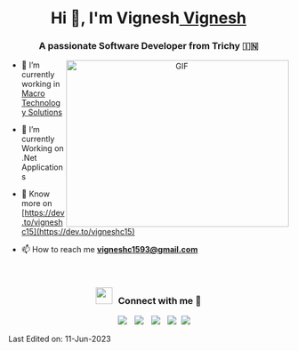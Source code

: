 <h1 align="center">Hi 👋, I'm Vignesh<a href="https://github.com/VigneshC15/" target="blank">
Vignesh</a></h1>
<h3 align="center">A passionate Software Developer from Trichy &#127470;&#127475</h3>
<a target="_blank" align="center">
  <img align="right" top="500" height="300" width="400" alt="GIF" src="https://media.giphy.com/media/SWoSkN6DxTszqIKEqv/giphy.gif">
</a>

- 🔭 I’m currently working in <a href="https://www.macroglobal.co.uk/" target="blank">Macro Technology Solutions</a>

- 🌱 I’m currently Working on .Net Applications

- 📝 Know more on [https://dev.to/vigneshc15](https://dev.to/vigneshc15)

- 📫 How to reach me **vigneshc1593@gmail.com**

<br/>
<h3 align="center" > <img src="https://media.giphy.com/media/iY8CRBdQXODJSCERIr/giphy.gif" width="30" height="30" style="margin-right: 10px;">Connect with me 🤝 </h3>

<p align="center">

 <div align="center"  class="icons-social" style="margin-left: 10px;">
        <a style="margin-left: 10px;"  target="_blank" href="https://www.linkedin.com/in/vigneshc15/">
			<img src="https://img.icons8.com/doodle/40/000000/linkedin--v2.png"></a>
        <a style="margin-left: 10px;" target="_blank" href="https://github.com/VigneshC15">
		<img src="https://img.icons8.com/doodle/40/000000/github--v1.png"></a>
		<a style="margin-left: 10px;" target="_blank" href="https://stackoverflow.com/users/9441822/vignesh-c?tab=profile">
				<img src="https://img.icons8.com/external-tal-revivo-color-tal-revivo/40/000000/external-stack-overflow-is-a-question-and-answer-site-for-professional-logo-color-tal-revivo.png"></a>
	   <a style="margin-left: 10px;" target="_blank" href="https://dev.to/vigneshc15">
					<img src="https://img.icons8.com/external-sketchy-juicy-fish/0.6x/external-blog-online-services-sketchy-sketchy-juicy-fish.png"></a>       
		<a style="margin-left: 5px;" target="_blank" href="https://github.com//Me.io/blob/master/.pdf">
					<img src="https://img.icons8.com/plasticine/0.5x/resume.png" ></a>
      </div>

</p>

Last Edited on: 11-Jun-2023
